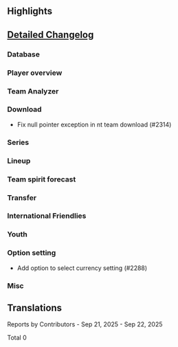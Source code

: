 ## Highlights


## [Detailed Changelog](https://github.com/ho-dev/HattrickOrganizer/milestone/27)

### Database

### Player overview

### Team Analyzer


### Download 
* Fix null pointer exception in nt team download (#2314)


### Series

### Lineup


### Team spirit forecast


### Transfer

### International Friendlies

### Youth

### Option setting
* Add option to select currency setting (#2288)

### Misc

## Translations

Reports by Contributors - Sep 21, 2025 - Sep 22, 2025


Total 0
